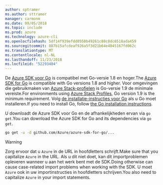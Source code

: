 ```yaml
---
author: sptramer
ms.author: sttramer
manager: carmonm
ms.date: 09/05/2018
ms.topic: include
ms.prod: azure
ms.technology: azure-cli
ms.openlocfilehash: 5df14f939efdd0550b49261c88c8dc6518ada459
ms.sourcegitcommit: 887b15afcdeaf926a5f3d21b64e4045167fd062c
ms.translationtype: MT
ms.contentlocale: nl-NL
ms.lasthandoff: 11/23/2018
ms.locfileid: "52293484"
---
```

<span data-ttu-id="82363-101">De [Azure SDK voor Go](https://github.com/Azure/azure-sdk-for-go) is compatibel met Go-versie 1.8 en hoger.</span><span class="sxs-lookup"><span data-stu-id="82363-101">The [Azure SDK for Go](https://github.com/Azure/azure-sdk-for-go) is compatible with Go versions 1.8 and higher.</span></span> <span data-ttu-id="82363-102">Voor omgevingen die gebruikmaken van [Azure Stack-profielen](/azure/azure-stack/user/azure-stack-version-profiles-go) is Go-versie 1.9 de minimale vereiste.</span><span class="sxs-lookup"><span data-stu-id="82363-102">For environments using [Azure Stack Profiles](/azure/azure-stack/user/azure-stack-version-profiles-go), Go version 1.9 is the minimum requirement.</span></span>
<span data-ttu-id="82363-103">Volg [de installatie-instructies voor Go](https://golang.org/doc/install) als u Go moet installeren.</span><span class="sxs-lookup"><span data-stu-id="82363-103">If you need to install Go, follow [the Go installation instructions](https://golang.org/doc/install).</span></span>

<span data-ttu-id="82363-104">U downloadt de Azure SDK voor Go en de afhankelijkheden ervan via `go get`.</span><span class="sxs-lookup"><span data-stu-id="82363-104">You can download the Azure SDK for Go and its dependencies via `go get`.</span></span>

```bash
go get -u -d github.com/Azure/azure-sdk-for-go/...
```

> [!WARNING]
> <span data-ttu-id="82363-105">Zorg ervoor dat u `Azure` in de URL in hoofdletters schrijft.</span><span class="sxs-lookup"><span data-stu-id="82363-105">Make sure that you capitalize `Azure` in the URL.</span></span> <span data-ttu-id="82363-106">Als u dit niet doet, kan dit importproblemen opleveren wanneer u aan het werk bent met de SDK.</span><span class="sxs-lookup"><span data-stu-id="82363-106">Doing otherwise can cause case-related import problems when working with the SDK.</span></span> <span data-ttu-id="82363-107">U moet `Azure` ook in uw importinstructies in hoofdletters schrijven.</span><span class="sxs-lookup"><span data-stu-id="82363-107">You also need to capitalize `Azure` in your import statements.</span></span>
